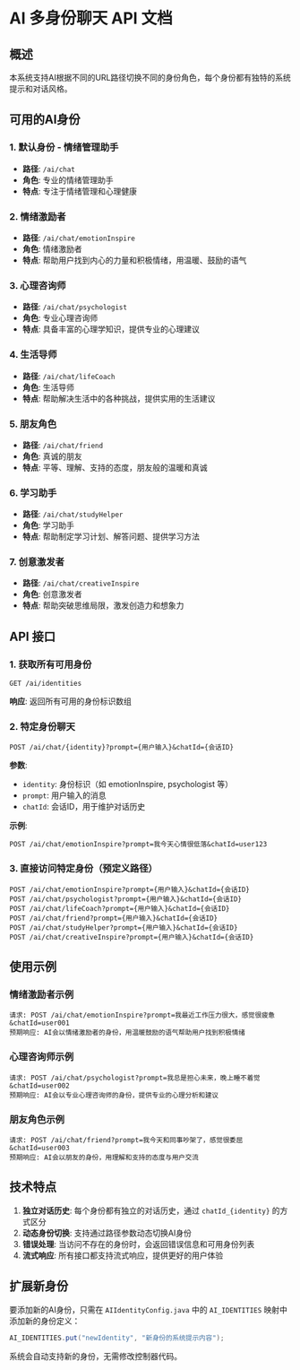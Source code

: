 # AI 多身份聊天 API 文档

## 概述

本系统支持AI根据不同的URL路径切换不同的身份角色，每个身份都有独特的系统提示和对话风格。

## 可用的AI身份

### 1. 默认身份 - 情绪管理助手
- **路径**: `/ai/chat`
- **角色**: 专业的情绪管理助手
- **特点**: 专注于情绪管理和心理健康

### 2. 情绪激励者
- **路径**: `/ai/chat/emotionInspire`
- **角色**: 情绪激励者
- **特点**: 帮助用户找到内心的力量和积极情绪，用温暖、鼓励的语气

### 3. 心理咨询师
- **路径**: `/ai/chat/psychologist`
- **角色**: 专业心理咨询师
- **特点**: 具备丰富的心理学知识，提供专业的心理建议

### 4. 生活导师
- **路径**: `/ai/chat/lifeCoach`
- **角色**: 生活导师
- **特点**: 帮助解决生活中的各种挑战，提供实用的生活建议

### 5. 朋友角色
- **路径**: `/ai/chat/friend`
- **角色**: 真诚的朋友
- **特点**: 平等、理解、支持的态度，朋友般的温暖和真诚

### 6. 学习助手
- **路径**: `/ai/chat/studyHelper`
- **角色**: 学习助手
- **特点**: 帮助制定学习计划、解答问题、提供学习方法

### 7. 创意激发者
- **路径**: `/ai/chat/creativeInspire`
- **角色**: 创意激发者
- **特点**: 帮助突破思维局限，激发创造力和想象力

## API 接口

### 1. 获取所有可用身份
```
GET /ai/identities
```
**响应**: 返回所有可用的身份标识数组

### 2. 特定身份聊天
```
POST /ai/chat/{identity}?prompt={用户输入}&chatId={会话ID}
```

**参数**:
- `identity`: 身份标识（如 emotionInspire, psychologist 等）
- `prompt`: 用户输入的消息
- `chatId`: 会话ID，用于维护对话历史

**示例**:
```
POST /ai/chat/emotionInspire?prompt=我今天心情很低落&chatId=user123
```

### 3. 直接访问特定身份（预定义路径）
```
POST /ai/chat/emotionInspire?prompt={用户输入}&chatId={会话ID}
POST /ai/chat/psychologist?prompt={用户输入}&chatId={会话ID}
POST /ai/chat/lifeCoach?prompt={用户输入}&chatId={会话ID}
POST /ai/chat/friend?prompt={用户输入}&chatId={会话ID}
POST /ai/chat/studyHelper?prompt={用户输入}&chatId={会话ID}
POST /ai/chat/creativeInspire?prompt={用户输入}&chatId={会话ID}
```

## 使用示例

### 情绪激励者示例
```
请求: POST /ai/chat/emotionInspire?prompt=我最近工作压力很大，感觉很疲惫&chatId=user001
预期响应: AI会以情绪激励者的身份，用温暖鼓励的语气帮助用户找到积极情绪
```

### 心理咨询师示例
```
请求: POST /ai/chat/psychologist?prompt=我总是担心未来，晚上睡不着觉&chatId=user002
预期响应: AI会以专业心理咨询师的身份，提供专业的心理分析和建议
```

### 朋友角色示例
```
请求: POST /ai/chat/friend?prompt=我今天和同事吵架了，感觉很委屈&chatId=user003
预期响应: AI会以朋友的身份，用理解和支持的态度与用户交流
```

## 技术特点

1. **独立对话历史**: 每个身份都有独立的对话历史，通过 `chatId_{identity}` 的方式区分
2. **动态身份切换**: 支持通过路径参数动态切换AI身份
3. **错误处理**: 当访问不存在的身份时，会返回错误信息和可用身份列表
4. **流式响应**: 所有接口都支持流式响应，提供更好的用户体验

## 扩展新身份

要添加新的AI身份，只需在 `AIIdentityConfig.java` 中的 `AI_IDENTITIES` 映射中添加新的身份定义：

```java
AI_IDENTITIES.put("newIdentity", "新身份的系统提示内容");
```

系统会自动支持新的身份，无需修改控制器代码。 